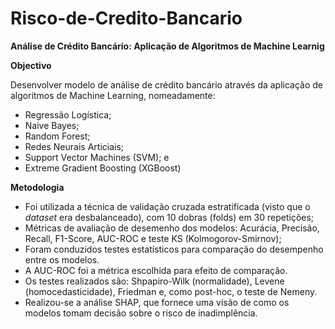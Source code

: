 # Risco-de-Credito-Bancario

**Análise de Crédito Bancário: Aplicação de Algoritmos de Machine Learnig**

**Objectivo**

Desenvolver modelo de análise de crédito bancário através da aplicação de algoritmos de Machine Learning, nomeadamente: 
- Regressão Logística;
- Naive Bayes;
- Random Forest;
- Redes Neurais Articiais;
- Support Vector Machines (SVM); e
- Extreme Gradient Boosting (XGBoost)

**Metodologia**
- Foi utilizada a  técnica de validação cruzada estratificada (visto que o _dataset_ era desbalanceado), com 10 dobras (folds) em 30 repetições;
- Métricas de avaliação de desemenho dos modelos: Acurácia, Precisão, Recall, F1-Score, AUC-ROC e teste KS (Kolmogorov-Smirnov);
- Foram conduzidos testes estatísticos para comparação do desempenho entre os modelos.
- A AUC-ROC foi a métrica escolhida para efeito de comparação.
- Os testes realizados são: Shpapiro-Wilk (normalidade), Levene (homocedasticidade), Friedman e, como post-hoc, o teste de Nemeny.
- Realizou-se a análise SHAP, que fornece uma visão de como os modelos tomam decisão sobre o risco de inadimplência.

